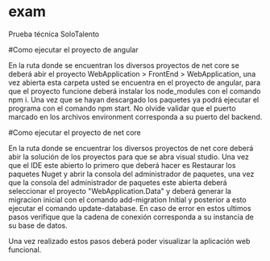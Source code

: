 # exam
Prueba técnica SoloTalento

#Como ejecutar el proyecto de angular

En la ruta donde se encuentran los diversos proyectos de net core se deberá abir el proyecto WebApplication > FrontEnd > WebApplication, una vez abierta esta carpeta usted se encuentra en el proyecto de angular, para que el proyecto funcione deberá instalar los node_modules con el comando npm i.
Una vez que se hayan descargado los paquetes ya podrá ejecutar el programa con el comando npm start.
No olvide validar que el puerto marcado en los archivos environment corresponda a su puerto del backend.

#Como ejecutar el proyecto de net core

En la ruta donde se encuentrar los diversos proyectos de net core deberá abir la solución de los proyectos para que se abra visual studio.
Una vez que el IDE este abierto lo primero que deberá hacer es Restaurar los paquetes Nuget y abrir la consola del administrador de paquetes, una vez que la consola del administrador de paquetes este abierta deberá seleccionar el proyecto
"WebApplication.Data" y deberá generar la migracion inicial con el comando add-migration Initial y posterior a esto ejecutar el comando update-database.
En caso de error en estos ultimos pasos verifique que la cadena de conexión corresponda a su instancia de su base de datos.

Una vez realizado estos pasos deberá poder visualizar la aplicación web funcional.